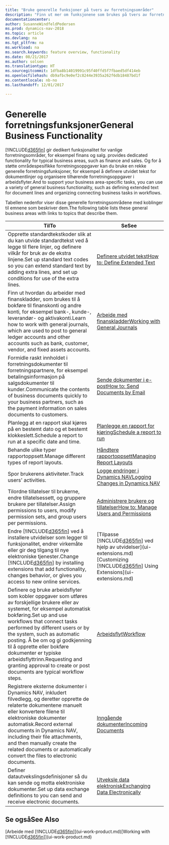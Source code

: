 ```yaml
---
title: "Bruke generelle funksjoner på tvers av forretningsområder"
description: "Finn ut mer om funksjonene som brukes på tvers av forretningsområder i Dynamics NAV."
documentationcenter: 
author: SusanneWindfeldPedersen
ms.prod: dynamics-nav-2018
ms.topic: article
ms.devlang: na
ms.tgt_pltfrm: na
ms.workload: na
ms.search.keywords: feature overview, functionality
ms.date: 08/21/2017
ms.author: solsen
ms.translationtype: HT
ms.sourcegitcommit: 1dfba8b14019991c95f40ffd5f7fbaed5df414eb
ms.openlocfilehash: db9afbc9e0ef2c8244e3935a262f6db18487bd1f
ms.contentlocale: nb-no
ms.lasthandoff: 12/01/2017

---
```

# <a name="general-business-functionality"></a><span data-ttu-id="f74fb-103">Generelle forretningsfunksjoner</span><span class="sxs-lookup"><span data-stu-id="f74fb-103">General Business Functionality</span></span>
[!INCLUDE[d365fin](includes/d365fin_md.md)]<span data-ttu-id="f74fb-104"> gir dedikert funksjonalitet for vanlige forretningsområder, for eksempel finans og salg.</span><span class="sxs-lookup"><span data-stu-id="f74fb-104"> provides dedicated functionality for typical business areas, such as finance and sales.</span></span> <span data-ttu-id="f74fb-105">Og for å støtte områdespesifikke forretningsoppgaver kan du bruke en rekke generelle forretningsfunksjoner, for eksempel å definere utvidet tekst for dokumentlinjer og organisere tilhørende forretningsoppgaver i arbeidsflyter.</span><span class="sxs-lookup"><span data-stu-id="f74fb-105">And to support your business area-specific tasks, you can use a variety of general business functionality, such as defining extended text for document lines and organizing connecting business tasks in workflows.</span></span>

<span data-ttu-id="f74fb-106">Tabellen nedenfor viser disse generelle forretningsområdene med koblinger til emnene som beskriver dem.</span><span class="sxs-lookup"><span data-stu-id="f74fb-106">The following table lists these general business areas with links to topics that describe them.</span></span>

| <span data-ttu-id="f74fb-107">Til</span><span class="sxs-lookup"><span data-stu-id="f74fb-107">To</span></span> | <span data-ttu-id="f74fb-108">Se</span><span class="sxs-lookup"><span data-stu-id="f74fb-108">See</span></span> |
| --- | --- |
| <span data-ttu-id="f74fb-109">Opprette standardtekstkoder slik at du kan utvide standardtekst ved å legge til flere linjer, og definere vilkår for bruk av de ekstra linjene.</span><span class="sxs-lookup"><span data-stu-id="f74fb-109">Set up standard text codes so you can extend standard text by adding extra lines, and set up conditions for use of the extra lines.</span></span> |[<span data-ttu-id="f74fb-110">Definere utvidet tekst</span><span class="sxs-lookup"><span data-stu-id="f74fb-110">How to: Define Extended Text</span></span>](ui-how-define-ext-text.md) |
| <span data-ttu-id="f74fb-111">Finn ut hvordan du arbeider med finanskladder, som brukes til å bokføre til finanskonti og andre konti, for eksempel bank-, kunde-, leverandør- og aktivakonti.</span><span class="sxs-lookup"><span data-stu-id="f74fb-111">Learn how to work with general journals, which are used to post to general ledger accounts and other accounts such as bank, customer, vendor, and fixed assets accounts.</span></span> |[<span data-ttu-id="f74fb-112">Arbeide med finanskladder</span><span class="sxs-lookup"><span data-stu-id="f74fb-112">Working with General Journals</span></span>](ui-work-general-journals.md) |
| <span data-ttu-id="f74fb-113">Formidle raskt innholdet i forretningsdokumenter til forretningspartnere, for eksempel betalingsinformasjon på salgsdokumenter til kunder.</span><span class="sxs-lookup"><span data-stu-id="f74fb-113">Communicate the contents of business documents quickly to your business partners, such as the payment information on sales documents to customers.</span></span> |[<span data-ttu-id="f74fb-114">Sende dokumenter i e-post</span><span class="sxs-lookup"><span data-stu-id="f74fb-114">How to: Send Documents by Email</span></span>](ui-how-send-documents-email.md) |
| <span data-ttu-id="f74fb-115">Planlegg at en rapport skal kjøres på en bestemt dato og et bestemt klokkeslett.</span><span class="sxs-lookup"><span data-stu-id="f74fb-115">Schedule a report to run at a specific date and time.</span></span> |[<span data-ttu-id="f74fb-116">Planlegge en rapport for kjøring</span><span class="sxs-lookup"><span data-stu-id="f74fb-116">Schedule a report to run</span></span>](ui-work-report.md#ScheduleReport) |
| <span data-ttu-id="f74fb-117">Behandle ulike typer rapportoppsett.</span><span class="sxs-lookup"><span data-stu-id="f74fb-117">Manage different types of report layouts.</span></span> |[<span data-ttu-id="f74fb-118">Håndtere rapportoppsett</span><span class="sxs-lookup"><span data-stu-id="f74fb-118">Managing Report Layouts</span></span>](ui-manage-report-layouts.md) |
| <span data-ttu-id="f74fb-119">Spor brukerens aktiviteter.</span><span class="sxs-lookup"><span data-stu-id="f74fb-119">Track users' activities.</span></span>|[<span data-ttu-id="f74fb-120">Logge endringer i Dynamics NAV</span><span class="sxs-lookup"><span data-stu-id="f74fb-120">Logging Changes in Dynamics NAV</span></span>](across-log-changes.md)|
|<span data-ttu-id="f74fb-121">Tilordne tillatelser til brukerne, endre tillatelsessett, og gruppere brukere per tillatelser.</span><span class="sxs-lookup"><span data-stu-id="f74fb-121">Assign permissions to users, modify permission sets, and group users per permissions.</span></span>|[<span data-ttu-id="f74fb-122">Administrere brukere og tillatelser</span><span class="sxs-lookup"><span data-stu-id="f74fb-122">How to: Manage Users and Permissions</span></span>](ui-how-users-permissions.md)|
| <span data-ttu-id="f74fb-123">Endre [!INCLUDE[d365fin](includes/d365fin_md.md)] ved å installere utvidelser som legger til funksjonalitet, endrer virkemåte eller gir deg tilgang til nye elektroniske tjenester.</span><span class="sxs-lookup"><span data-stu-id="f74fb-123">Change [!INCLUDE[d365fin](includes/d365fin_md.md)] by installing extensions that add functionality, changes behavior, or gives you access to new online services.</span></span> |<span data-ttu-id="f74fb-124">[Tilpasse [!INCLUDE[d365fin](includes/d365fin_md.md)] ved hjelp av utvidelser](ui-extensions.md)</span><span class="sxs-lookup"><span data-stu-id="f74fb-124">[Customizing [!INCLUDE[d365fin](includes/d365fin_md.md)] Using Extensions](ui-extensions.md)</span></span> |
|<span data-ttu-id="f74fb-125">Definere og bruke arbeidsflyter som kobler oppgaver som utføres av forskjellige brukere eller av systemet, for eksempel automatisk bokføring.</span><span class="sxs-lookup"><span data-stu-id="f74fb-125">Set up and use workflows that connect tasks performed by different users or by the system, such as automatic posting.</span></span> <span data-ttu-id="f74fb-126">Å be om og gi godkjenning til å opprette eller bokføre dokumenter er typiske arbeidsflyttrinn.</span><span class="sxs-lookup"><span data-stu-id="f74fb-126">Requesting and granting approval to create or post documents are typical workflow steps.</span></span>|[<span data-ttu-id="f74fb-127">Arbeidsflyt</span><span class="sxs-lookup"><span data-stu-id="f74fb-127">Workflow</span></span>](across-workflow.md)|
|<span data-ttu-id="f74fb-128">Registrere eksterne dokumenter i Dynamics NAV, inkludert filvedlegg, og deretter opprette de relaterte dokumentene manuelt eller konvertere filene til elektroniske dokumenter automatisk.</span><span class="sxs-lookup"><span data-stu-id="f74fb-128">Record external documents in Dynamics NAV, including their file attachments, and then manually create the related documents or automatically convert the files to electronic documents.</span></span>|[<span data-ttu-id="f74fb-129">Inngående dokumenter</span><span class="sxs-lookup"><span data-stu-id="f74fb-129">Incoming Documents</span></span>](across-income-documents.md)|
| <span data-ttu-id="f74fb-130">Definer datautvekslingsdefinisjoner så du kan sende og motta elektroniske dokumenter.</span><span class="sxs-lookup"><span data-stu-id="f74fb-130">Set up data exchange definitions to you can send and receive electronic documents.</span></span> |[<span data-ttu-id="f74fb-131">Utveksle data elektronisk</span><span class="sxs-lookup"><span data-stu-id="f74fb-131">Exchanging Data Electronically</span></span>](across-data-exchange.md) |

## <a name="see-also"></a><span data-ttu-id="f74fb-132">Se også</span><span class="sxs-lookup"><span data-stu-id="f74fb-132">See Also</span></span>
<span data-ttu-id="f74fb-133">[Arbeide med [!INCLUDE[d365fin](includes/d365fin_md.md)]](ui-work-product.md)</span><span class="sxs-lookup"><span data-stu-id="f74fb-133">[Working with [!INCLUDE[d365fin](includes/d365fin_md.md)]](ui-work-product.md)</span></span>

